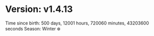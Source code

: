 # Version: v1.4.13
Time since birth: 500 days, 12001 hours, 720060 minutes, 43203600 seconds
Season: Winter ❄️
